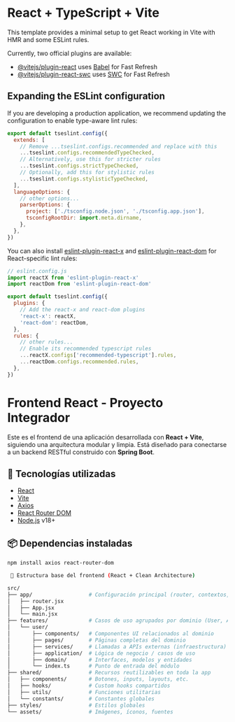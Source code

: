 # React + TypeScript + Vite

This template provides a minimal setup to get React working in Vite with HMR and some ESLint rules.

Currently, two official plugins are available:

- [@vitejs/plugin-react](https://github.com/vitejs/vite-plugin-react/blob/main/packages/plugin-react) uses [Babel](https://babeljs.io/) for Fast Refresh
- [@vitejs/plugin-react-swc](https://github.com/vitejs/vite-plugin-react/blob/main/packages/plugin-react-swc) uses [SWC](https://swc.rs/) for Fast Refresh

## Expanding the ESLint configuration

If you are developing a production application, we recommend updating the configuration to enable type-aware lint rules:

```js
export default tseslint.config({
  extends: [
    // Remove ...tseslint.configs.recommended and replace with this
    ...tseslint.configs.recommendedTypeChecked,
    // Alternatively, use this for stricter rules
    ...tseslint.configs.strictTypeChecked,
    // Optionally, add this for stylistic rules
    ...tseslint.configs.stylisticTypeChecked,
  ],
  languageOptions: {
    // other options...
    parserOptions: {
      project: ['./tsconfig.node.json', './tsconfig.app.json'],
      tsconfigRootDir: import.meta.dirname,
    },
  },
})
```

You can also install [eslint-plugin-react-x](https://github.com/Rel1cx/eslint-react/tree/main/packages/plugins/eslint-plugin-react-x) and [eslint-plugin-react-dom](https://github.com/Rel1cx/eslint-react/tree/main/packages/plugins/eslint-plugin-react-dom) for React-specific lint rules:

```js
// eslint.config.js
import reactX from 'eslint-plugin-react-x'
import reactDom from 'eslint-plugin-react-dom'

export default tseslint.config({
  plugins: {
    // Add the react-x and react-dom plugins
    'react-x': reactX,
    'react-dom': reactDom,
  },
  rules: {
    // other rules...
    // Enable its recommended typescript rules
    ...reactX.configs['recommended-typescript'].rules,
    ...reactDom.configs.recommended.rules,
  },
})
```

# Frontend React - Proyecto Integrador

Este es el frontend de una aplicación desarrollada con **React + Vite**, siguiendo una arquitectura modular y limpia. Está diseñado para conectarse a un backend RESTful construido con **Spring Boot**.

## 🚀 Tecnologías utilizadas

- [React](https://reactjs.org/)
- [Vite](https://vitejs.dev/)
- [Axios](https://axios-http.com/)
- [React Router DOM](https://reactrouter.com/)
- [Node.js](https://nodejs.org/) v18+

## 📦 Dependencias instaladas

```bash
npm install axios react-router-dom

 📁 Estructura base del frontend (React + Clean Architecture)

src/
├── app/                  # Configuración principal (router, contextos, etc.)
│   ├── router.jsx
│   ├── App.jsx
│   └── main.jsx
├── features/             # Casos de uso agrupados por dominio (User, Auth, etc.)
│   └── user/
│       ├── components/   # Componentes UI relacionados al dominio
│       ├── pages/        # Páginas completas del dominio
│       ├── services/     # Llamadas a APIs externas (infraestructura)
│       ├── application/  # Lógica de negocio / casos de uso
│       ├── domain/       # Interfaces, modelos y entidades
│       └── index.ts      # Punto de entrada del módulo
├── shared/               # Recursos reutilizables en toda la app
│   ├── components/       # Botones, inputs, layouts, etc.
│   ├── hooks/            # Custom hooks compartidos
│   ├── utils/            # Funciones utilitarias
│   └── constants/        # Constantes globales
├── styles/               # Estilos globales
└── assets/               # Imágenes, íconos, fuentes

